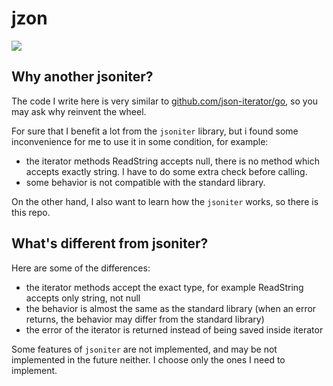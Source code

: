 # jzon

![](https://github.com/zerosnake0/jzon/workflows/Test/badge.svg)

## Why another jsoniter?

The code I write here is very similar to [github.com/json-iterator/go](https://github.com/json-iterator/go),
so you may ask why reinvent the wheel.

For sure that I benefit a lot from the `jsoniter` library, but i found some inconvenience for me to use it
in some condition, for example:

- the iterator methods ReadString accepts null, there is no method which accepts exactly string.
  I have to do some extra check before calling.
- some behavior is not compatible with the standard library.

On the other hand, I also want to learn how the `jsoniter` works, so there is this repo.

## What's different from jsoniter?

Here are some of the differences:

- the iterator methods accept the exact type, for example ReadString accepts only string, not null
- the behavior is almost the same as the standard library (when an error returns, the behavior may differ
  from the standard library)
- the error of the iterator is returned instead of being saved inside iterator

Some features of `jsoniter` are not implemented, and may be not implemented in the future neither.
I choose only the ones I need to implement.
